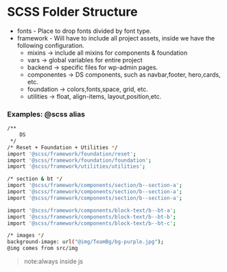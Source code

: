 # SCSS Folder Structure

- fonts - Place to drop fonts divided by font type.
- framework - Will have to include all project assets, inside we have the following configuration.
    - mixins -> include all mixins for components & foundation
    - vars -> global variables for entire project
    - backend -> specific files for wp-admin pages.
    - componentes -> DS components, such as navbar,footer, hero,cards, etc.
    - foundation -> colors,fonts,space, grid, etc.
    - utilities -> float, align-items, layout,position,etc.



### Examples: @scss alias
```sh
/**
    DS
 */
/* Reset + Foundation + Utilities */
import '@scss/framework/foundation/reset';
import '@scss/framework/foundation/foundation';
import '@scss/framework/utilities/utilities';

/* section & bt */
import '@scss/framework/components/section/b--section-a';
import '@scss/framework/components/section/b--section-a';
import '@scss/framework/components/section/b--section-a';

import '@scss/framework/components/block-text/b--bt-a';
import '@scss/framework/components/block-text/b--bt-b';
import '@scss/framework/components/block-text/b--bt-c';

/* images */
background-image: url("@img/TeamBg/bg-purple.jpg");
@img comes from src/img
```
> note:always inside js